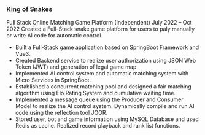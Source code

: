 ### King of Snakes
Full Stack Online Matching Game Platform (Independent) July 2022 – Oct 2022 
Created a Full-Stack snake game platform for users to paly manually or write AI code for automatic control.
- Built a Full-Stack game application based on SpringBoot Framework and Vue3.
- Created Backend service to realize user authorization using JSON Web Token (JWT) and generation
of legal game map.
- Implemented AI control system and automatic matching system with Micro Services in SpringBoot.
- Established a concurrent matching pool and designed a fair matching algorithm using Elo Rating
System and cumulative waiting time.
- Implemented a message queue using the Producer and Consumer Model to realize the AI control
system. Dynamically compile and run AI code using the reflection tool JOOR.
- Stored user, bot and game information using MySQL Database and used Redis as cache. Realized
record playback and rank list functions.
